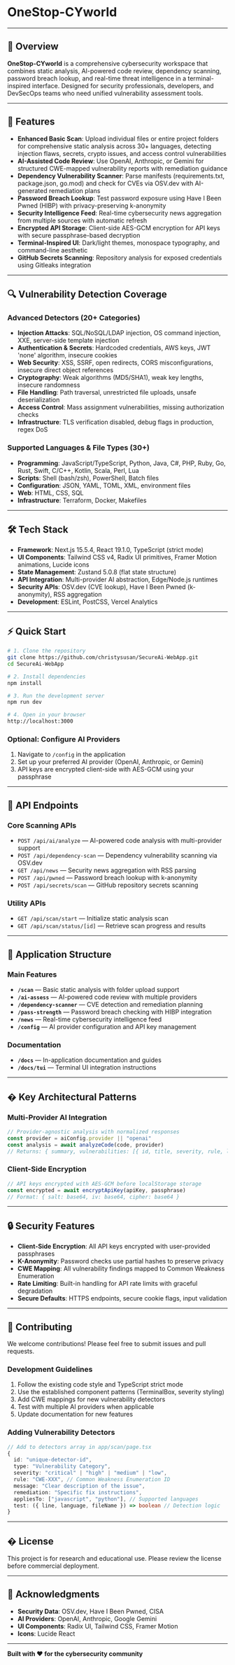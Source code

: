 
# OneStop-CYworld

---

## 🚀 Overview

**OneStop-CYworld** is a comprehensive cybersecurity workspace that combines static analysis, AI-powered code review, dependency scanning, password breach lookup, and real-time threat intelligence in a terminal-inspired interface. Designed for security professionals, developers, and DevSecOps teams who need unified vulnerability assessment tools.

---

## 🌟 Features

- **Enhanced Basic Scan**: Upload individual files or entire project folders for comprehensive static analysis across 30+ languages, detecting injection flaws, secrets, crypto issues, and access control vulnerabilities
- **AI-Assisted Code Review**: Use OpenAI, Anthropic, or Gemini for structured CWE-mapped vulnerability reports with remediation guidance
- **Dependency Vulnerability Scanner**: Parse manifests (requirements.txt, package.json, go.mod) and check for CVEs via OSV.dev with AI-generated remediation plans
- **Password Breach Lookup**: Test password exposure using Have I Been Pwned (HIBP) with privacy-preserving k-anonymity
- **Security Intelligence Feed**: Real-time cybersecurity news aggregation from multiple sources with automatic refresh
- **Encrypted API Storage**: Client-side AES-GCM encryption for API keys with secure passphrase-based decryption
- **Terminal-Inspired UI**: Dark/light themes, monospace typography, and command-line aesthetic
- **GitHub Secrets Scanning**: Repository analysis for exposed credentials using Gitleaks integration

---

## 🔍 Vulnerability Detection Coverage

### Advanced Detectors (20+ Categories)
- **Injection Attacks**: SQL/NoSQL/LDAP injection, OS command injection, XXE, server-side template injection
- **Authentication & Secrets**: Hardcoded credentials, AWS keys, JWT 'none' algorithm, insecure cookies
- **Web Security**: XSS, SSRF, open redirects, CORS misconfigurations, insecure direct object references
- **Cryptography**: Weak algorithms (MD5/SHA1), weak key lengths, insecure randomness
- **File Handling**: Path traversal, unrestricted file uploads, unsafe deserialization
- **Access Control**: Mass assignment vulnerabilities, missing authorization checks
- **Infrastructure**: TLS verification disabled, debug flags in production, regex DoS

### Supported Languages & File Types (30+)
- **Programming**: JavaScript/TypeScript, Python, Java, C#, PHP, Ruby, Go, Rust, Swift, C/C++, Kotlin, Scala, Perl, Lua
- **Scripts**: Shell (bash/zsh), PowerShell, Batch files
- **Configuration**: JSON, YAML, TOML, XML, environment files
- **Web**: HTML, CSS, SQL
- **Infrastructure**: Terraform, Docker, Makefiles

---

## 🛠️ Tech Stack

- **Framework**: Next.js 15.5.4, React 19.1.0, TypeScript (strict mode)
- **UI Components**: Tailwind CSS v4, Radix UI primitives, Framer Motion animations, Lucide icons
- **State Management**: Zustand 5.0.8 (flat state structure)
- **API Integration**: Multi-provider AI abstraction, Edge/Node.js runtimes
- **Security APIs**: OSV.dev (CVE lookup), Have I Been Pwned (k-anonymity), RSS aggregation
- **Development**: ESLint, PostCSS, Vercel Analytics

---

## ⚡ Quick Start

```bash
# 1. Clone the repository
git clone https://github.com/christysusan/SecureAi-WebApp.git
cd SecureAi-WebApp

# 2. Install dependencies
npm install

# 3. Run the development server
npm run dev

# 4. Open in your browser
http://localhost:3000
```

### Optional: Configure AI Providers
1. Navigate to `/config` in the application
2. Set up your preferred AI provider (OpenAI, Anthropic, or Gemini)
3. API keys are encrypted client-side with AES-GCM using your passphrase

---

## 🔌 API Endpoints

### Core Scanning APIs
- `POST /api/ai/analyze` — AI-powered code analysis with multi-provider support
- `POST /api/dependency-scan` — Dependency vulnerability scanning via OSV.dev
- `GET /api/news` — Security news aggregation with RSS parsing
- `POST /api/pwned` — Password breach lookup with k-anonymity
- `POST /api/secrets/scan` — GitHub repository secrets scanning

### Utility APIs
- `GET /api/scan/start` — Initialize static analysis scan
- `GET /api/scan/status/[id]` — Retrieve scan progress and results

---

## 📱 Application Structure

### Main Features
- **`/scan`** — Basic static analysis with folder upload support
- **`/ai-assess`** — AI-powered code review with multiple providers
- **`/dependency-scanner`** — CVE detection and remediation planning
- **`/pass-strength`** — Password breach checking with HIBP integration
- **`/news`** — Real-time cybersecurity intelligence feed
- **`/config`** — AI provider configuration and API key management

### Documentation
- **`/docs`** — In-application documentation and guides
- **`/docs/tui`** — Terminal UI integration instructions

---

## � Key Architectural Patterns

### Multi-Provider AI Integration
```typescript
// Provider-agnostic analysis with normalized responses
const provider = aiConfig.provider || "openai"
const analysis = await analyzeCode(code, provider)
// Returns: { summary, vulnerabilities: [{ id, title, severity, rule, line, ... }] }
```

### Client-Side Encryption
```typescript
// API keys encrypted with AES-GCM before localStorage storage
const encrypted = await encryptApiKey(apiKey, passphrase)
// Format: { salt: base64, iv: base64, cipher: base64 }
```



---

## 🔒 Security Features

- **Client-Side Encryption**: All API keys encrypted with user-provided passphrases
- **K-Anonymity**: Password checks use partial hashes to preserve privacy
- **CWE Mapping**: All vulnerability findings mapped to Common Weakness Enumeration
- **Rate Limiting**: Built-in handling for API rate limits with graceful degradation
- **Secure Defaults**: HTTPS endpoints, secure cookie flags, input validation

---

## 🤝 Contributing

We welcome contributions! Please feel free to submit issues and pull requests.

### Development Guidelines
1. Follow the existing code style and TypeScript strict mode
2. Use the established component patterns (TerminalBox, severity styling)
3. Add CWE mappings for new vulnerability detectors
4. Test with multiple AI providers when applicable
5. Update documentation for new features

### Adding Vulnerability Detectors
```typescript
// Add to detectors array in app/scan/page.tsx
{
  id: "unique-detector-id",
  type: "Vulnerability Category",
  severity: "critical" | "high" | "medium" | "low",
  rule: "CWE-XXX", // Common Weakness Enumeration ID
  message: "Clear description of the issue",
  remediation: "Specific fix instructions",
  appliesTo: ["javascript", "python"], // Supported languages
  test: ({ line, language, fileName }) => boolean // Detection logic
}
```

---

## � License

This project is for research and educational use. Please review the license before commercial deployment.

---

## 🌟 Acknowledgments

- **Security Data**: OSV.dev, Have I Been Pwned, CISA
- **AI Providers**: OpenAI, Anthropic, Google Gemini
- **UI Components**: Radix UI, Tailwind CSS, Framer Motion
- **Icons**: Lucide React

---

**Built with ❤️ for the cybersecurity community**


